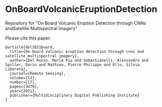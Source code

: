 # OnBoardVolcanicEruptionDetection
Repository for "On Board Volcanic Eruption Detection through CNNs andSatellite Multispectral Imagery"

Please cite this paper:

    @article{del2021board,
      title={On-board volcanic eruption detection through cnns and satellite multispectral imagery},
      author={Del Rosso, Maria Pia and Sebastianelli, Alessandro and Spiller, Dario and Mathieu, Pierre Philippe and Ullo, Silvia Liberata},
      journal={Remote Sensing},
      volume={13},
      number={17},
      pages={3479},
      year={2021},
      publisher={Multidisciplinary Digital Publishing Institute}
    }
